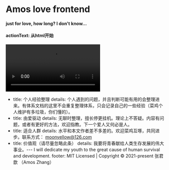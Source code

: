 # Amos love frontend

#### just for love, how long? I don't know...

#### actionText: 从html开始

<video src="./docs/.vuepress/public/video/brothers.mp4"></video>

- title: 个人经验整理
  details: 个人遇到的问题，并且判断可能有用的会整理进来。有体系文档的这里不会重复整理体系，只会记录自己的一些经验（菜鸡个人维护有多垃圾，你们懂的）。
- title: 由爱驱动
  details: 无聊时整理，擅长停更挂机。理论上不答疑。内容有问题，或者有更好的方法，欢迎指教。下一个爱人又何必是人。
- title: 适合人群
  details: 水平和本文作者差不多差的。欢迎菜鸡互啄，共同进步。联系方式： moonyellow@126.com
- title: 价值观（请尽量忽略此条）
  details: 我要将青春献给人类生存发展的伟大事业。--- I will dedicate my youth  to the great cause of human survival and development.
footer: MIT Licensed | Copyright © 2021-present 张君歆 （Amos Zhang）

